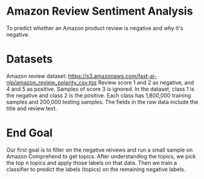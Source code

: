 # Amazon Review Sentiment Analysis
To predict whether an Amazon product review is negative and why it's negative.

# Datasets
Amazon review dataset: https://s3.amazonaws.com/fast-ai-nlp/amazon_review_polarity_csv.tgz
Review score 1 and 2 as negative, and 4 and 5 as positive. Samples of score 3 is ignored. 
In the dataset, class 1 is the negative and class 2 is the positive. 
Each class has 1,800,000 training samples and 200,000 testing samples.
The fields in the raw data include the title and review text.

# End Goal
Our first goal is to filter on the negative reivews and run a small sample on Amazon Comprehend to get topics. After understanding the topics, we pick the top n topics and apply those labels on that data. Then we train a classifier to predict the labels (topics) on the remaining negative labels.
